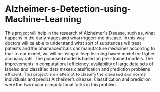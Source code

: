# Alzheimer-s-Detection-using-Machine-Learning

This project will help in the research of Alzheimer's Disease, such as, what happens in the early
stages and what triggers the disease. In this way doctors will be able to understand what sort of
substances will treat patients and the pharmaceuticals can manufacture medicines according to
that. In our model, we will be using a deep learning based model for higher accuracy rate. The
proposed model is based on pre - trained models. The improvements in computational
efficiency, availability of large data sets of labeled and classified data makes classification and
prediction problems efficient. This project is an attempt to classify the diseased and normal
individuals and predict Alzheimer’s disease. Classification and prediction were the two major
computational tasks in this problem.
